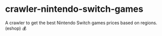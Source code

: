 # crawler-nintendo-switch-games
A crawler to get the best Nintendo Switch games prices based on regions. (eshop) 💰
